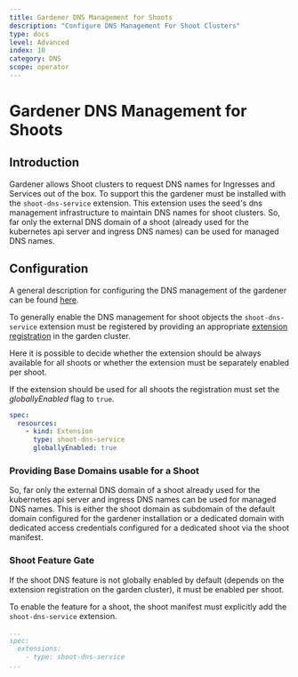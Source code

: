 ```yaml
---
title: Gardener DNS Management for Shoots
description: "Configure DNS Management For Shoot Clusters"
type: docs
level: Advanced
index: 10
category: DNS
scope: operator
---
```


# Gardener DNS Management for Shoots

## Introduction
Gardener allows Shoot clusters to request DNS names for Ingresses and Services out of the box. 
To support this the gardener must be installed with the `shoot-dns-service`
extension.
This extension uses the seed's dns management infrastructure to maintain DNS
names for shoot clusters. So, far only the external DNS domain of a shoot
(already used for the kubernetes api server and ingress DNS names) can be used
for managed DNS names.

<style>
#body-inner blockquote {
    border: 0;
    padding: 10px;
    margin-top: 40px;
    margin-bottom: 40px;
    border-radius: 4px;
    background-color: rgba(0,0,0,0.05);
    box-shadow: 0 3px 6px rgba(0,0,0,0.16), 0 3px 6px rgba(0,0,0,0.23);
    position:relative;
    padding-left:60px;
}
#body-inner blockquote:before {
    content: "!";
    font-weight: bold;
    position: absolute;
    top: 0;
    bottom: 0;
    left: 0;
    background-color: #00a273;
    color: white;
    vertical-align: middle;
    margin: auto;
    width: 36px;
    font-size: 30px;
    text-align: center;
}
</style>

## Configuration

A general description for configuring the DNS management of the
gardener can be found [here](https://github.com/gardener/gardener/blob/master/docs/extensions/dns.md).

To generally enable the DNS management for shoot objects the 
`shoot-dns-service` extension must be registered by providing an
appropriate [extension registration](https://github.com/gardener/gardener-extensions/blob/master/controllers/extension-shoot-dns-service/example/controller-registration.yaml) in the garden cluster.

Here it is possible to decide whether the extension should be always available
for all shoots or whether the extension must be separately enabled per shoot.

If the extension should be used for all shoots the registration must set the *globallyEnabled* flag to `true`.

```yaml
spec:
  resources:
    - kind: Extension
      type: shoot-dns-service
      globallyEnabled: true
```

### Providing Base Domains usable for a Shoot

So, far only the external DNS domain of a shoot already used
for the kubernetes api server and ingress DNS names can be used for managed
DNS names. This is either the shoot domain as subdomain of the default domain
configured for the gardener installation or a dedicated domain with dedicated
access credentials configured for a dedicated shoot via the shoot manifest.

### Shoot Feature Gate

If the shoot DNS feature is not globally enabled by default (depends on the 
extension registration on the garden cluster), it must be enabled per shoot.

To enable the feature for a shoot, the shoot manifest must explicitly add the
`shoot-dns-service` extension.

```yaml
...
spec:
  extensions:
    - type: shoot-dns-service
...
```

